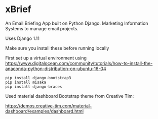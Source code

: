 # xBrief
An Email Briefing App built on Python Django. Marketing Information Systems to manage email projects.

Uses Django 1.11

Make sure you install these before running locally 

First set up a virtual environment using https://www.digitalocean.com/community/tutorials/how-to-install-the-anaconda-python-distribution-on-ubuntu-16-04

```
pip install django-bootstrap3
pip install misaka
pip install django-braces
```
Used material dashboard Bootstrap theme from Creative Tim: 

https://demos.creative-tim.com/material-dashboard/examples/dashboard.html 
